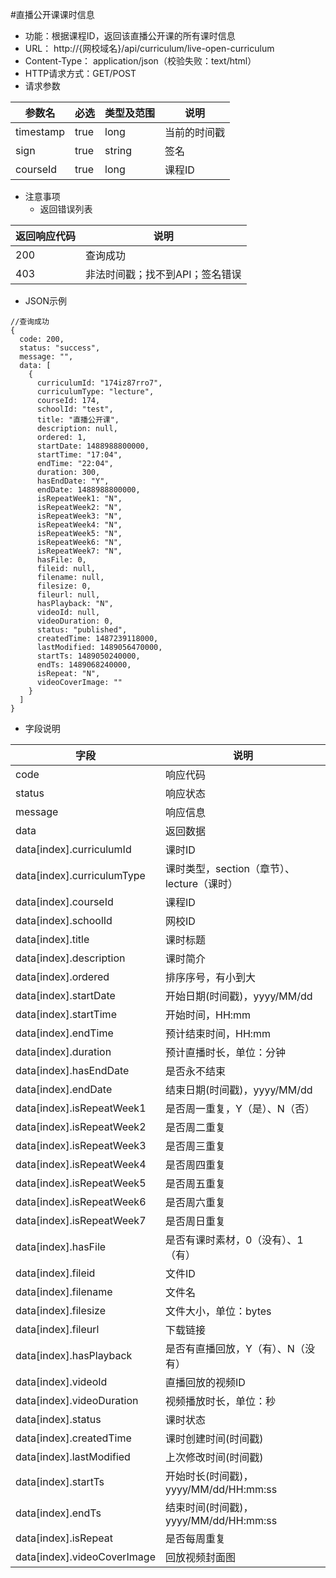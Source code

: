 #直播公开课课时信息
* 功能：根据课程ID，返回该直播公开课的所有课时信息
* URL： http://{网校域名}/api/curriculum/live-open-curriculum
* Content-Type： application/json（校验失败：text/html）
* HTTP请求方式：GET/POST
* 请求参数

|参数名|	必选|	类型及范围|	说明|
|----|----|----|----|
| timestamp | true | long | 当前的时间戳 |
| sign | true | string | 签名 |
| courseId | true | long | 课程ID |

* 注意事项
  * 返回错误列表

| 返回响应代码 | 说明     |
|----------- | -------- |
| 200 |	查询成功 |
| 403 | 非法时间戳；找不到API；签名错误 |


* JSON示例
````
//查询成功
{
  code: 200,
  status: "success",
  message: "",
  data: [
	{
	  curriculumId: "174iz87rro7",
	  curriculumType: "lecture",
	  courseId: 174,
	  schoolId: "test",
	  title: "直播公开课",
	  description: null,
	  ordered: 1,
	  startDate: 1488988800000,
	  startTime: "17:04",
	  endTime: "22:04",
	  duration: 300,
	  hasEndDate: "Y",
	  endDate: 1488988800000,
	  isRepeatWeek1: "N",
	  isRepeatWeek2: "N",
	  isRepeatWeek3: "N",
	  isRepeatWeek4: "N",
	  isRepeatWeek5: "N",
	  isRepeatWeek6: "N",
	  isRepeatWeek7: "N",
	  hasFile: 0,
	  fileid: null,
	  filename: null,
	  filesize: 0,
	  fileurl: null,
	  hasPlayback: "N",
	  videoId: null,
	  videoDuration: 0,
	  status: "published",
	  createdTime: 1487239118000,
	  lastModified: 1489056470000,
	  startTs: 1489050240000,
	  endTs: 1489068240000,
	  isRepeat: "N",
	  videoCoverImage: ""
	}
  ]
}
````

* 字段说明

|字段|说明|
|---|---|
|code|	响应代码|
|status|	响应状态|
|message|	响应信息|
|data|	返回数据|
|data[index].curriculumId|课时ID|
|data[index].curriculumType|课时类型，section（章节）、lecture（课时）|
|data[index].courseId|课程ID|
|data[index].schoolId|网校ID|
|data[index].title|课时标题|
|data[index].description|课时简介|
|data[index].ordered|排序序号，有小到大|
|data[index].startDate|开始日期(时间戳)，yyyy/MM/dd|
|data[index].startTime|开始时间，HH:mm|
|data[index].endTime|预计结束时间，HH:mm|
|data[index].duration|预计直播时长，单位：分钟|
|data[index].hasEndDate|是否永不结束|
|data[index].endDate|结束日期(时间戳)，yyyy/MM/dd|
|data[index].isRepeatWeek1|是否周一重复，Y（是）、N（否）|
|data[index].isRepeatWeek2|是否周二重复|
|data[index].isRepeatWeek3|是否周三重复|
|data[index].isRepeatWeek4|是否周四重复|
|data[index].isRepeatWeek5|是否周五重复|
|data[index].isRepeatWeek6|是否周六重复|
|data[index].isRepeatWeek7|是否周日重复|
|data[index].hasFile|是否有课时素材，0（没有）、1（有）|
|data[index].fileid|文件ID|
|data[index].filename|文件名|
|data[index].filesize|文件大小，单位：bytes|
|data[index].fileurl|下载链接|
|data[index].hasPlayback|是否有直播回放，Y（有）、N（没有）|
|data[index].videoId|直播回放的视频ID|
|data[index].videoDuration|视频播放时长，单位：秒|
|data[index].status|课时状态|
|data[index].createdTime|课时创建时间(时间戳)|
|data[index].lastModified|上次修改时间(时间戳)|
|data[index].startTs|开始时长(时间戳)，yyyy/MM/dd/HH:mm:ss|
|data[index].endTs|结束时间(时间戳)，yyyy/MM/dd/HH:mm:ss|
|data[index].isRepeat|是否每周重复|
|data[index].videoCoverImage|回放视频封面图|
